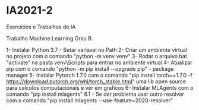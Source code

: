# IA2021-2
Exercícios e Trabalhos de IA

Trabalho Machine Learning Grau B.

1- Instalar Python 3.7 - Setar variavel no Path
2- Criar um ambiente virtual no projeto com o comando "python -m venv venv"
3- Rodar o arquivo bat "activate" na pasta venv\Scripts para entrar no ambiente virtual
4- Atualizar pip com o comando "python -m pip install --upgrade pip" - package manager
5- Instalar Pytorch 1.7.0 com o comando "pip install torch==1.7.0 -f https://download.pytorch.org/whl/torch_stable.html" uma lib open source para calculos computacionais e ver em graficos
6- Instalar MLAgents com o comando "pip install mlagents"
6.1 - Se der problema usar outro resolver com o comando "pip install mlagents --use-feature=2020-resolver"


